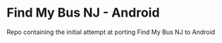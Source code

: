# Find My Bus NJ - Android

Repo containing the initial attempt at porting Find My Bus NJ to Android
